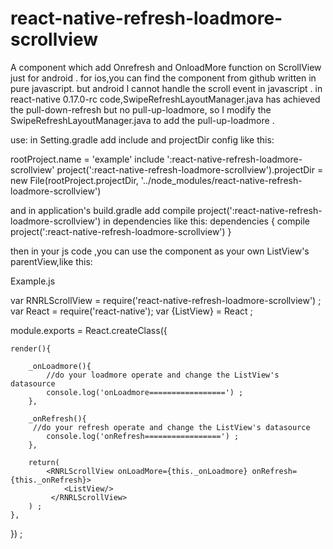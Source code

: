 # react-native-refresh-loadmore-scrollview
A component which add Onrefresh and OnloadMore function on ScrollView just for android .
for ios,you can find the component from github written in pure javascript.
but android I cannot handle the scroll event in javascript .
in react-native 0.17.0-rc code,SwipeRefreshLayoutManager.java has achieved the pull-down-refresh but no pull-up-loadmore,
so I modify the SwipeRefreshLayoutManager.java to add the pull-up-loadmore .

use:
  in Setting.gradle add include and projectDir config like this:

  rootProject.name = 'example'
  include ':react-native-refresh-loadmore-scrollview'
  project(':react-native-refresh-loadmore-scrollview').projectDir = new File(rootProject.projectDir, '../node_modules/react-native-refresh-loadmore-scrollview')

  and in application's build.gradle
  add compile project(':react-native-refresh-loadmore-scrollview') in dependencies like this:
  dependencies {
      compile project(':react-native-refresh-loadmore-scrollview')
  }

  then in your js code ,you can use the component as your own ListView's parentView,like this:

Example.js

  var RNRLScrollView = require('react-native-refresh-loadmore-scrollview')  ;
  var React = require('react-native');
  var {ListView} = React ;

  module.exports = React.createClass({

    render(){

        _onLoadmore(){
            //do your loadmore operate and change the ListView's datasource
            console.log('onLoadmore=================') ;
        },

        _onRefresh(){
         //do your refresh operate and change the ListView's datasource
            console.log('onRefresh=================') ;
        },

        return(
            <RNRLScrollView onLoadMore={this._onLoadmore} onRefresh={this._onRefresh}>
                <ListView/>
             </RNRLScrollView>
        ) ;
    },

  }) ;



